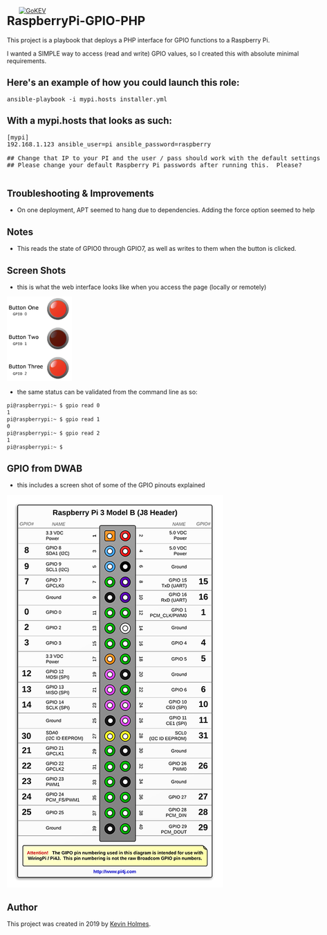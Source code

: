 [![GoKEV](http://GoKEV.com/GoKEV200.png)](http://GoKEV.com/)

<div style="position: absolute; top: 40px; left: 200px;">

# RaspberryPi-GPIO-PHP

This project is a playbook that deploys a PHP interface for GPIO functions to a Raspberry Pi.

I wanted a SIMPLE way to access (read and write) GPIO values, so I created this with absolute minimal requirements.

## Here's an example of how you could launch this role:
<pre>
ansible-playbook -i mypi.hosts installer.yml
</pre>

## With a mypi.hosts that looks as such:

<pre>
[mypi]
192.168.1.123 ansible_user=pi ansible_password=raspberry

## Change that IP to your PI and the user / pass should work with the default settings
## Please change your default Raspberry Pi passwords after running this.  Please?

</pre>

## Troubleshooting & Improvements

  - On one deployment, APT seemed to hang due to dependencies.  Adding the force option seemed to help

## Notes

  - This reads the state of GPIO0 through GPIO7, as well as writes to them when the button is clicked.


## Screen Shots

  - this is what the web interface looks like when you access the page (locally or remotely)

<img src="files/GPIO-indexpage.png?raw=true" width="150"><br>

  - the same status can be validated from the command line as so:
```
pi@raspberrypi:~ $ gpio read 0
1
pi@raspberrypi:~ $ gpio read 1
0
pi@raspberrypi:~ $ gpio read 2
1
pi@raspberrypi:~ $ 
```

## GPIO from DWAB

  - this includes a screen shot of some of the GPIO pinouts explained

![RaspberryPiPinout.png](files/RaspberryPiPinout.png?raw=true "RaspberryPiPinout.png")



## Author

This project was created in 2019 by [Kevin Holmes](http://GoKEV.com/).


